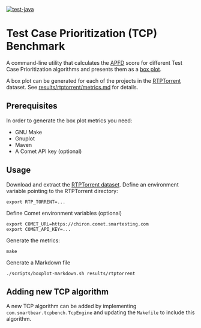 [![test-java](https://github.com/SmartBear/tcpbench/actions/workflows/test.yaml/badge.svg)](https://github.com/SmartBear/tcpbench/actions/workflows/test.yaml)

# Test Case Prioritization (TCP) Benchmark

A command-line utility that calculates the [APFD] score for different Test Case Prioritization algorithms and
presents them as a [box plot].

A box plot can be generated for each of the projects in the [RTPTorrent] dataset.
See [results/rtptorrent/metrics.md](results/rtptorrent/metrics.md) for details.

## Prerequisites

In order to generate the box plot metrics you need:

* GNU Make
* Gnuplot
* Maven
* A Comet API key (optional)

## Usage

Download and extract the [RTPTorrent dataset]. Define an environment variable pointing to the RTPTorrent directory:

    export RTP_TORRENT=...

Define Comet environment variables (optional)

    export COMET_URL=https://chiron.comet.smartesting.com
    export COMET_API_KEY=...

Generate the metrics:

    make

Generate a Markdown file

    ./scripts/boxplot-markdown.sh results/rtptorrent

## Adding new TCP algorithm

A new TCP algorithm can be added by implementing `com.smartbear.tcpbench.TcpEngine` and updating the `Makefile`
to include this algorithm.

[RTPTorrent]: https://toni.mattis.berlin/files/2020-preprint-mattis-rtptorrent-msr20.pdf
[box plot]: https://en.wikipedia.org/wiki/Box_plot
[APFD]: https://www.researchgate.net/publication/3187955_Test_Case_Prioritization_A_Family_of_Empirical_Studies
[RTPTorrent dataset]: https://zenodo.org/record/4046180
